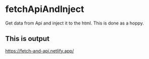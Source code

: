 # fetchApiAndInject
Get data from Api and inject it to the html.
This is done as a hoppy.

## This is output
https://fetch-and-api.netlify.app/
